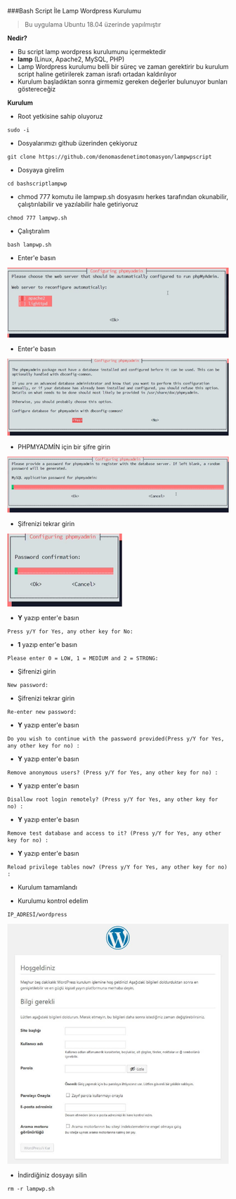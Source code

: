 ###Bash Script İle Lamp Wordpress Kurulumu

>Bu uygulama Ubuntu 18.04 üzerinde yapılmıştır
 
**Nedir?**

- Bu script lamp wordpress kurulumunu içermektedir
- **lamp** (Linux, Apache2, MySQL, PHP)
- Lamp Wordpress kurulumu belli bir süreç ve zaman gerektirir bu kurulum script haline getirilerek zaman israfı ortadan kaldırılıyor
- Kurulum başladıktan sonra girmemiz gereken değerler bulunuyor bunları göstereceğiz


**Kurulum**

- Root yetkisine sahip oluyoruz

```
sudo -i
```

- Dosyalarımızı github üzerinden çekiyoruz

```
git clone https://github.com/denomasdenetimotomasyon/lampwpscript
```

- Dosyaya girelim

```
cd bashscriptlampwp
```

- chmod 777 komutu ile lampwp.sh dosyasını herkes tarafından okunabilir, çalıştırılabilir ve yazılabilir hale getiriyoruz

```
chmod 777 lampwp.sh
```

- Çalıştıralım

```
bash lampwp.sh
```

- Enter'e basın

![lawp](/img/lawp.png)


- Enter'e basın

![lawp](/img/lawp1.png)

- PHPMYADMİN için bir şifre girin

![lawp](/img/lawp2.png)

- Şifrenizi tekrar girin

![lawp](/img/lawp3.png)

- **Y** yazıp enter'e basın


```
Press y/Y for Yes, any other key for No: 
```

- **1** yazıp enter'e basın

```
Please enter 0 = LOW, 1 = MEDİUM and 2 = STRONG: 
```

- Şifrenizi girin

```
New password:
```

- Şifrenizi tekrar girin

```
Re-enter new password:
```

- **Y** yazıp enter'e basın

```
Do you wish to continue with the password provided(Press y/Y for Yes, any other key for no) :
```

- **Y** yazıp enter'e basın

```
Remove anonymous users? (Press y/Y for Yes, any other key for no) :
```

- **Y** yazıp enter'e basın

```
Disallow root login remotely? (Press y/Y for Yes, any other key for no) :
```

- **Y** yazıp enter'e basın

```
Remove test database and access to it? (Press y/Y for Yes, any other key for no) :
```

- **Y** yazıp enter'e basın

```
Reload privilege tables now? (Press y/Y for Yes, any other key for no) :
```


- Kurulum tamamlandı 


- Kurulumu kontrol edelim

```
IP_ADRESİ/wordpress
```

![lawp](/img/lawp5.jpg)

- İndirdiğiniz dosyayı silin

```
rm -r lampwp.sh
```
